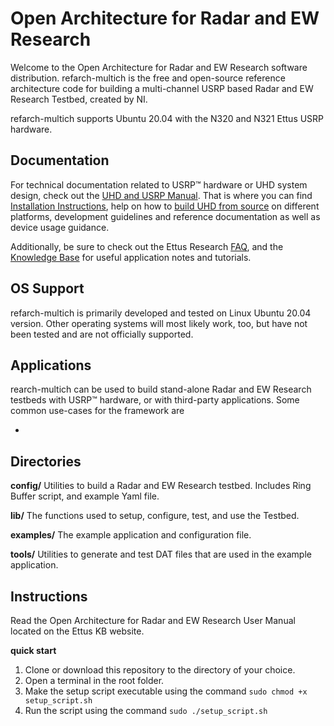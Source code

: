# Open Architecture for Radar and EW Research

Welcome to the Open Architecture for Radar and EW Research software distribution. refarch-multich is the free and open-source reference architecture code for building a multi-channel USRP based Radar and EW Research Testbed, created by NI.

refarch-multich supports Ubuntu 20.04 with the N320 and N321 Ettus USRP hardware.

## Documentation

For technical documentation related to USRP™ hardware or UHD system design, check out the [UHD and USRP Manual](http://files.ettus.com/manual/). That is where you can find [Installation Instructions](http://files.ettus.com/manual/page_install.html), help on how to [build UHD from source](http://files.ettus.com/manual/page_build_guide.html) on different platforms, development guidelines and reference documentation as well as device usage guidance.

Additionally, be sure to check out the Ettus Research [FAQ](https://kb.ettus.com/Technical_FAQ), and the [Knowledge Base](http://kb.ettus.com/) for useful application notes and tutorials.

## OS Support

refarch-multich is primarily developed and tested on Linux Ubuntu 20.04 version. Other operating systems will most likely work, too, but have not been tested and are not officially supported.

## Applications

rearch-multich can be used to build stand-alone Radar and EW Research testbeds with USRP™ hardware, or with third-party applications. Some common use-cases for the framework are

- 

## Directories

**config/**
Utilities to build a Radar and EW Research testbed. Includes Ring Buffer script, and example Yaml file.

**lib/**
The functions used to setup, configure, test, and use the Testbed.

**examples/**
The example application and configuration file.

**tools/**
Utilities to generate and test DAT files that are used in the example application.


## Instructions

Read the Open Architecture for Radar and EW Research User Manual located on the Ettus KB website. 

**quick start**
1. Clone or download this repository to the directory of your choice.
2. Open a terminal in the root folder.
3. Make the setup script executable using the command `sudo chmod +x setup_script.sh`
4. Run the script using the command `sudo ./setup_script.sh`

